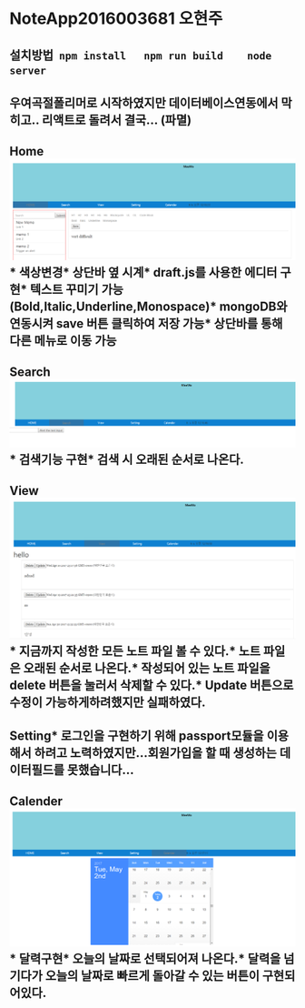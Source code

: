 # NoteApp2016003681 오현주
## 설치방법  `npm install  `  `npm run build   `  `node server  `  
## 우여곡절폴리머로 시작하였지만 데이터베이스연동에서 막히고.. 리액트로 돌려서 결국... (파멸)
## Home![home](https://github.com/hjoo5/2017OSD/blob/master/example-images/1.PNG)* 색상변경* 상단바 옆 시계* draft.js를 사용한 에디터 구현* 텍스트 꾸미기 가능 (Bold,Italic,Underline,Monospace)* mongoDB와 연동시켜 save 버튼 클릭하여 저장 가능* 상단바를 통해 다른 메뉴로 이동 가능
## Search![search](https://github.com/hjoo5/2017OSD/blob/master/example-images/2.PNG)* 검색기능 구현* 검색 시 오래된 순서로 나온다.
## View![view](https://github.com/hjoo5/2017OSD/blob/master/example-images/3.PNG)* 지금까지 작성한 모든 노트 파일 볼 수 있다.* 노트 파일은 오래된 순서로 나온다.* 작성되어 있는 노트 파일을 delete 버튼을 눌러서 삭제할 수 있다.* Update 버튼으로 수정이 가능하게하려했지만 실패하였다.
## Setting* 로그인을 구현하기 위해 passport모듈을 이용해서 하려고 노력하였지만...회원가입을 할 때 생성하는 데이터필드를 못했습니다...
## Calender![calender](https://github.com/hjoo5/2017OSD/blob/master/example-images/4.PNG)* 달력구현* 오늘의 날짜로 선택되어져 나온다.* 달력을 넘기다가 오늘의 날짜로 빠르게 돌아갈 수 있는 버튼이 구현되어있다.

